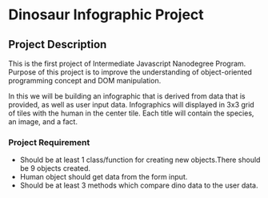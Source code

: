 # Dinosaur Infographic Project

## Project Description

This is the first project of Intermediate Javascript Nanodegree Program. 
Purpose of this project is to improve the understanding of object-oriented 
programming concept and DOM manipulation.

In this we will be building an infographic that is derived from data that is 
provided, as well as user input data. Infographics will displayed in 3x3 grid 
of tiles with the human in the center tile.
Each title will contain the species, an image, and a fact.


### Project Requirement

- Should be at least 1 class/function for creating new objects.There should be 9 objects created.
- Human object should get data from the form input.
- Should be at least 3 methods which compare dino data to the user data.